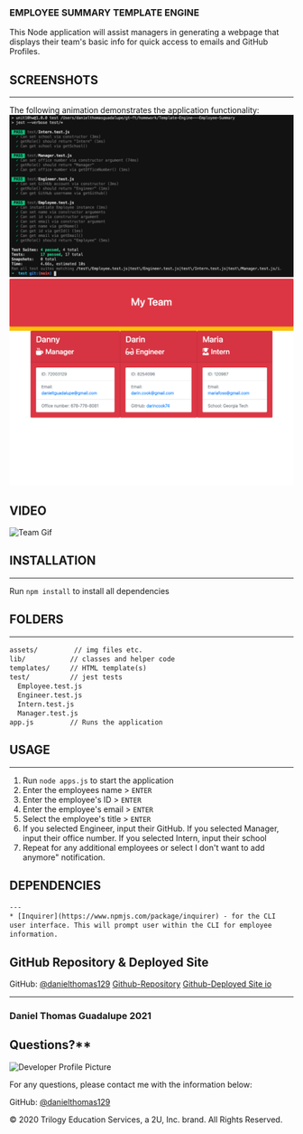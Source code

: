 ### **EMPLOYEE SUMMARY TEMPLATE ENGINE**

This Node application will assist managers in generating a webpage that displays their team's basic info for quick access to emails and GitHub Profiles.

## **SCREENSHOTS**
---
The following animation demonstrates the application functionality:
![test](test.png)
![IO SCREENSHOT](index.png)

## **VIDEO**
![Team Gif](cli.gif)

## **INSTALLATION**
---
Run `npm install` to install all dependencies

## **FOLDERS**
---
```
assets/         // img files etc.
lib/           // classes and helper code
templates/     // HTML template(s)
test/          // jest tests
  Employee.test.js
  Engineer.test.js
  Intern.test.js
  Manager.test.js
app.js         // Runs the application
```
## **USAGE**
---
1. Run `node apps.js` to start the application
2. Enter the employees name > `ENTER`
4. Enter the employee's ID > `ENTER`
5. Enter the employee's email > `ENTER`
6. Select the employee's title > `ENTER`
7. If you selected Engineer, input their GitHub. If you selected Manager, input their office number. If you selected Intern, input their school
8. Repeat for any additional employees or select I don't want to add anymore" notification. 

## **DEPENDENCIES**
    ---
    * [Inquirer](https://www.npmjs.com/package/inquirer) - for the CLI user interface. This will prompt user within the CLI for employee information.


## GitHub Repository & Deployed Site
GitHub: [@danielthomas129](https://api.github.com/users/danielthomas129)
[Github-Repository](https://github.com/danielthomas129/Template-Engine---Employee-Summary)
[Github-Deployed Site io](https://danielthomas129.github.io/Template-Engine---Employee-Summary/)

- - -

### **Daniel Thomas Guadalupe 2021**
  
  ## **Q**uestions?**
  
  ![Developer Profile Picture](https://avatars3.githubusercontent.com/u/74033385?v=4) 
  
  For any questions, please contact me with the information below:
 
  GitHub: [@danielthomas129](https://api.github.com/users/danielthomas129)
  
© 2020 Trilogy Education Services, a 2U, Inc. brand. All Rights Reserved.
